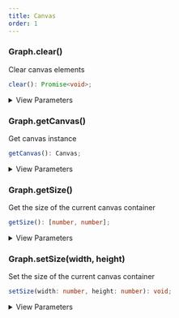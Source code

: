 ```yaml
---
title: Canvas
order: 1
---
```


### Graph.clear()

Clear canvas elements

```typescript
clear(): Promise<void>;
```

<details><summary>View Parameters</summary>

**Returns**:

- **Type:** Promise&lt;void&gt;

</details>

### Graph.getCanvas()

Get canvas instance

```typescript
getCanvas(): Canvas;
```

<details><summary>View Parameters</summary>

**Returns**:

- **Type:** [Canvas](../api/reference/g6.canvas.en.md)

- **Description:** 画布实例

</details>

### Graph.getSize()

Get the size of the current canvas container

```typescript
getSize(): [number, number];
```

<details><summary>View Parameters</summary>

**Returns**:

- **Type:** [number, number]

- **Description:** 画布尺寸

</details>

### Graph.setSize(width, height)

Set the size of the current canvas container

```typescript
setSize(width: number, height: number): void;
```

<details><summary>View Parameters</summary>

<table><thead><tr><th>

Parameter

</th><th>

Type

</th><th>

Description

</th></tr></thead>
<tbody><tr><td>

width

</td><td>

number

</td><td>

画布宽度

</td></tr>
<tr><td>

height

</td><td>

number

</td><td>

画布高度

</td></tr>
</tbody></table>

**Returns**:

- **Type:** void

</details>
